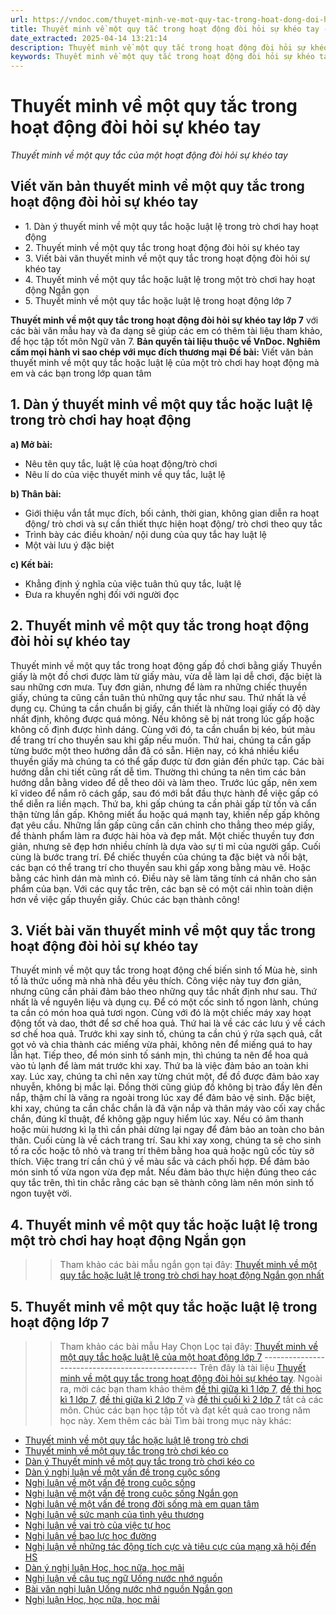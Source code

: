 ```yaml
---
url: https://vndoc.com/thuyet-minh-ve-mot-quy-tac-trong-hoat-dong-doi-hoi-su-kheo-tay-284173
title: Thuyết minh về một quy tắc trong hoạt động đòi hỏi sự khéo tay - Thuyết minh về một quy tắc của một hoạt động đòi hỏi sự khéo tay - VnDoc.com
date_extracted: 2025-04-14 13:21:14
description: Thuyết minh về một quy tắc trong hoạt động đòi hỏi sự khéo tay lớp 7 được biên soạn nhằm giúp các em HS đạt kết quả tốt trong quá trình làm bài tập và học tập môn Ngữ văn lớp 7.
keywords: Thuyết minh về một quy tắc trong hoạt động đòi hỏi sự khéo tay,viết bài văn Thuyết minh về một quy tắc trong hoạt động đòi hỏi sự khéo tay,Viết văn bản thuyết minh về một quy tắc hoặc luật lệ của một hoạt động,thuyết minh về một quy tắc hoặc luật lệ của một hoạt động,Viết văn bản thuyết minh về một quy tắc hoặc luật lệ trong hoạt động,Thuyết minh về một quy tắc hoặc luật lệ trong hoạt động,Thuyết minh về một quy tắc hoặc luật lệ trong hoạt động lớp 7
---
```


# Thuyết minh về một quy tắc trong hoạt động đòi hỏi sự khéo tay
 _Thuyết minh về một quy tắc của một hoạt động đòi hỏi sự khéo tay_
## Viết văn bản thuyết minh về một quy tắc trong hoạt động đòi hỏi sự khéo tay
  * 1\. Dàn ý thuyết minh về một quy tắc hoặc luật lệ trong trò chơi hay hoạt động
  * 2\. Thuyết minh về một quy tắc trong hoạt động đòi hỏi sự khéo tay
  * 3\. Viết bài văn thuyết minh về một quy tắc trong hoạt động đòi hỏi sự khéo tay
  * 4\. Thuyết minh về một quy tắc hoặc luật lệ trong một trò chơi hay hoạt động Ngắn gọn
  * 5\. Thuyết minh về một quy tắc hoặc luật lệ trong hoạt động lớp 7

**Thuyết minh về một quy tắc trong hoạt động đòi hỏi sự khéo tay lớp 7** với các bài văn mẫu hay và đa dạng sẽ giúp các em có thêm tài liệu tham khảo, để học tập tốt môn Ngữ văn 7.
**Bản quyền tài liệu thuộc về VnDoc. Nghiêm cấm mọi hành vi sao chép với mục đích thương mại**
**Đề bài:** Viết văn bản thuyết minh về một quy tắc hoặc luật lệ của một trò chơi hay hoạt động mà em và các bạn trong lớp quan tâm
## **1\. Dàn ý thuyết minh về một quy tắc hoặc luật lệ trong trò chơi hay hoạt động**
**a\) Mở bài:**
  * Nêu tên quy tắc, luật lệ của hoạt động/trò chơi
  * Nêu lí do của việc thuyết minh về quy tắc, luật lệ

**b\) Thân bài:**
  * Giới thiệu vắn tắt mục đích, bối cảnh, thời gian, không gian diễn ra hoạt động/ trò chơi và sự cần thiết thực hiện hoạt động/ trò chơi theo quy tắc
  * Trình bày các điều khoản/ nội dung của quy tắc hay luật lệ
  * Một vài lưu ý đặc biệt

**c\) Kết bài:**
  * Khẳng định ý nghĩa của việc tuân thủ quy tắc, luật lệ
  * Đưa ra khuyến nghị đối với người đọc

## **2\. Thuyết minh về một quy tắc trong hoạt động đòi hỏi sự khéo tay**
Thuyết minh về một quy tắc trong hoạt động gấp đồ chơi bằng giấy
Thuyền giấy là một đồ chơi được làm từ giấy màu, vừa dễ làm lại dễ chơi, đặc biệt là sau những cơn mưa. Tuy đơn giản, nhưng để làm ra những chiếc thuyền giấy, chúng ta cũng cần tuân thủ những quy tắc như sau.
Thứ nhất là về dụng cụ. Chúng ta cần chuẩn bị giấy, cần thiết là những loại giấy có độ dày nhất định, không được quá mỏng. Nếu không sẽ bị nát trong lúc gấp hoặc không cố định được hình dáng. Cùng với đó, ta cần chuẩn bị kéo, bút màu để trang trí cho thuyền sau khi gấp nếu muốn.
Thứ hai, chúng ta cần gấp từng bước một theo hướng dẫn đã có sẵn. Hiện nay, có khá nhiều kiểu thuyền giấy mà chúng ta có thể gấp được từ đơn giản đến phức tạp. Các bài hướng dẫn chi tiết cũng rất dễ tìm. Thường thì chúng ta nên tìm các bản hướng dẫn bằng video để dễ theo dõi và làm theo. Trước lúc gấp, nên xem kĩ video để nắm rõ cách gấp, sau đó mới bắt đầu thực hành để việc gấp có thể diễn ra liền mạch.
Thứ ba, khi gấp chúng ta cần phải gấp từ tốn và cẩn thận từng lần gấp. Không miết ẩu hoặc quá mạnh tay, khiến nếp gấp không đạt yêu cầu. Những lần gấp cũng cần căn chỉnh cho thẳng theo mép giấy, để thành phẩm làm ra được hài hòa và đẹp mắt. Một chiếc thuyền tuy đơn giản, nhưng sẽ đẹp hơn nhiều chính là dựa vào sự tỉ mỉ của người gấp.
Cuối cùng là bước trang trí. Để chiếc thuyền của chúng ta đặc biệt và nổi bật, các bạn có thể trang trí cho thuyền sau khi gấp xong bằng màu vẽ. Hoặc bằng các hình dán mà mình có. Điều này sẽ làm tăng tính cá nhân cho sản phẩm của bạn.
Với các quy tắc trên, các bạn sẽ có một cái nhìn toàn diện hơn về việc gấp thuyền giấy. Chúc các bạn thành công\!
## **3\. Viết bài văn thuyết minh về một quy tắc trong hoạt động đòi hỏi sự khéo tay**
Thuyết minh về một quy tắc trong hoạt động chế biến sinh tố
Mùa hè, sinh tố là thức uống mà nhà nhà đều yêu thích. Công việc này tuy đơn giản, nhưng cũng cần phải đảm bảo theo những quy tắc nhất định như sau.
Thứ nhất là về nguyên liệu và dụng cụ. Để có một cốc sinh tố ngon lành, chúng ta cần có món hoa quả tươi ngon. Cùng với đó là một chiếc máy xay hoạt động tốt và dao, thớt để sơ chế hoa quả.
Thứ hai là về các các lưu ý về cách sơ chế hoa quả. Trước khi xay sinh tố, chúng ta cần chú ý rửa sạch quả, cắt gọt vỏ và chia thành các miếng vừa phải, không nên để miếng quá to hay lẫn hạt. Tiếp theo, để món sinh tố sánh mịn, thì chúng ta nên để hoa quả vào tủ lạnh để làm mát trước khi xay.
Thứ ba là việc đảm bảo an toàn khi xay. Lúc xay, chúng ta chỉ nên xay từng chút một, để đồ được đảm bảo xay nhuyễn, không bị mắc lại. Đồng thời cũng giúp đồ không bị trào đầy lên đến nắp, thậm chí là văng ra ngoài trong lúc xay để đảm bảo vệ sinh. Đặc biệt, khi xay, chúng ta cần chắc chắn là đã vặn nắp và thân máy vào cối xay chắc chắn, đúng kĩ thuật, để không gặp nguy hiểm lúc xay. Nếu có âm thanh hoặc mùi hương kì lạ thì cần phải dừng lại ngay để đảm bảo an toàn cho bản thân.
Cuối cùng là về cách trang trí. Sau khi xay xong, chúng ta sẽ cho sinh tố ra cốc hoặc tô nhỏ và trang trí thêm bằng hoa quả hoặc ngũ cốc tùy sở thích. Việc trang trí cần chú ý về màu sắc và cách phối hợp. Để đảm bảo món sinh tố vừa ngon vừa đẹp mắt.
Nếu đảm bảo thực hiện đúng theo các quy tắc trên, thì tin chắc rằng các bạn sẽ thành công làm nên món sinh tố ngon tuyệt vời.
## **4\. Thuyết minh về một quy tắc hoặc luật lệ trong một trò chơi hay hoạt động Ngắn gọn**
>> Tham khảo các bài mẫu ngắn gọn tại đây: [Thuyết minh về một quy tắc hoặc luật lệ trong trò chơi hay hoạt động Ngắn gọn nhất](<https://vndoc.com/viet-van-ban-thuyet-minh-ve-mot-quy-tac-hoac-luat-le-trong-tro-choi-hay-hoat-dong-ngan-gon-284163>)
## **5\. Thuyết minh về một quy tắc hoặc luật lệ trong hoạt động lớp 7**
>> Tham khảo các bài mẫu Hay Chọn Lọc tại đây: [Thuyết minh về một quy tắc hoặc luật lệ của một hoạt động lớp 7](<https://vndoc.com/thuyet-minh-ve-mot-quy-tac-trong-hoat-dong-lop-7-284165>)
\-------------------------------------------------
Trên đây là tài liệu [Thuyết minh về một quy tắc trong hoạt động đòi hỏi sự khéo tay](<https://vndoc.com/thuyet-minh-ve-mot-quy-tac-trong-hoat-dong-doi-hoi-su-kheo-tay-284173>). Ngoài ra, mời các bạn tham khảo thêm [đề thi giữa kì 1 lớp 7](<https://vndoc.com/de-thi-giua-ki-1-lop7>), [đề thi học kì 1 lớp 7](<https://vndoc.com/de-thi-hoc-ki-1-lop7>), [đề thi giữa kì 2 lớp 7](<https://vndoc.com/de-thi-giua-ki-2-lop7>) và [đề thi cuối kì 2 lớp 7](<https://vndoc.com/de-thi-hoc-ki-2-lop7>) tất cả các môn. Chúc các bạn học tập tốt và đạt kết quả cao trong năm học này.
Xem thêm các bài Tìm bài trong mục này khác:
  * [Thuyết minh về một quy tắc hoặc luật lệ trong trò chơi ](</thuyet-minh-ve-mot-quy-tac-hoac-luat-le-trong-tro-choi-lop-7-284175>)
  * [Thuyết minh về một quy tắc trong trò chơi kéo co](</thuyet-minh-ve-mot-quy-tac-trong-tro-choi-keo-co-284176>)
  * [Dàn ý Thuyết minh về một quy tắc trong trò chơi kéo co](</dan-bai-thuyet-minh-ve-tro-choi-dan-gian-keo-co-153862>)
  * [Dàn ý nghị luận về một vấn đề trong cuộc sống](</lap-dan-y-nghi-luan-ve-mot-van-de-trong-cuoc-song-lop-7-288073>)
  * [Nghị luận về một vấn đề trong cuộc sống](</viet-bai-van-nghi-luan-ve-mot-van-de-trong-cuoc-song-lop-7-288076>)
  * [Nghị luận về một vấn đề trong cuộc sống Ngắn gọn](</viet-bai-van-nghi-luan-ve-mot-van-de-trong-cuoc-song-ngan-gon-lop-7-288077>)
  * [Nghị luận về một vấn đề trong đời sống mà em quan tâm](</hay-viet-bai-van-nghi-luan-khoang-400-chu-ve-mot-van-de-trong-doi-song-ma-em-quan-tam-288080>)
  * [Nghị luận về sức mạnh của tình yêu thương](</viet-bai-van-nghi-luan-ve-suc-manh-cua-tinh-yeu-thuong-lop-7-288081>)
  * [Nghị luận về vai trò của việc tự học](</viet-bai-van-nghi-luan-ve-vai-tro-cua-viec-tu-hoc-lop-7-288082>)
  * [Nghị luận về bạo lực học đường](</viet-bai-van-nghi-luan-ve-bao-luc-hoc-duong-lop-7-288084>)
  * [Nghị luận về những tác động tích cực và tiêu cực của mạng xã hội đến HS](</viet-bai-van-nghi-luan-ve-nhung-tac-dong-tich-cuc-va-tieu-cuc-cua-mang-xa-hoi-den-hoc-sinh-lop-7-288083>)
  * [Dàn ý nghị luận Học, học nữa, học mãi](</lap-dan-y-em-hay-giai-thich-noi-dung-loi-khuyen-cua-le-nin-hoc-hoc-nua-hoc-mai-5480>)
  * [Nghị luận về câu tục ngữ Uống nước nhớ nguồn](</van-mau-lop-7-chung-minh-cau-tuc-ngu-uong-nuoc-nho-nguon-120866>)
  * [Bài văn nghị luận Uống nước nhớ nguồn Ngắn gọn](</giai-thich-cau-tuc-ngu-uong-nuoc-nho-nguon-134865>)
  * [Nghị luận Học, học nữa, học mãi](</giai-thich-cau-noi-hoc-hoc-nua-hoc-mai-cua-le-nin-134908>)

